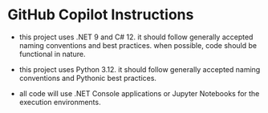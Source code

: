 # GitHub Copilot Instructions

- this project uses .NET 9 and C# 12. it should follow generally accepted naming conventions and best practices. when possible, code should be functional in nature.

- this project uses Python 3.12. it should follow generally accepted naming conventions and Pythonic best practices.

- all code will use .NET Console applications or Jupyter Notebooks for the execution environments.